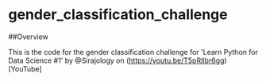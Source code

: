 # gender_classification_challenge

##Overview

This is the code for the gender classification challenge for 'Learn Python for Data Science #1' by @Sirajology on (https://youtu.be/T5pRlIbr6gg)[YouTube]

